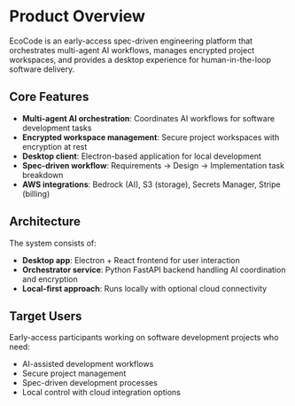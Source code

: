 # Product Overview

EcoCode is an early-access spec-driven engineering platform that orchestrates multi-agent AI workflows, manages encrypted project workspaces, and provides a desktop experience for human-in-the-loop software delivery.

## Core Features

- **Multi-agent AI orchestration**: Coordinates AI workflows for software development tasks
- **Encrypted workspace management**: Secure project workspaces with encryption at rest
- **Desktop client**: Electron-based application for local development
- **Spec-driven workflow**: Requirements → Design → Implementation task breakdown
- **AWS integrations**: Bedrock (AI), S3 (storage), Secrets Manager, Stripe (billing)

## Architecture

The system consists of:
- **Desktop app**: Electron + React frontend for user interaction
- **Orchestrator service**: Python FastAPI backend handling AI coordination and encryption
- **Local-first approach**: Runs locally with optional cloud connectivity

## Target Users

Early-access participants working on software development projects who need:
- AI-assisted development workflows
- Secure project management
- Spec-driven development processes
- Local control with cloud integration options